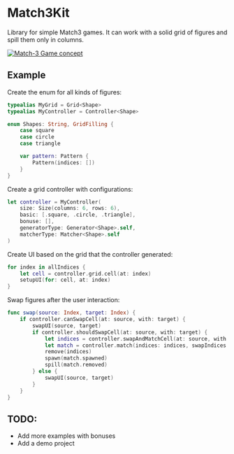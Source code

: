 # Match3Kit

Library for simple Match3 games.
It can work with a solid grid of figures and spill them only in columns.

[![Match-3 Game concept](http://img.youtube.com/vi/wFZeZ6kXWgw/0.jpg)](http://www.youtube.com/watch?v=wFZeZ6kXWgw "Match-3 Game concept")

## Example
Create the enum for all kinds of figures:
```Swift
typealias MyGrid = Grid<Shape>
typealias MyController = Controller<Shape>

enum Shapes: String, GridFilling {
    case square
    case circle
    case triangle

    var pattern: Pattern {
        Pattern(indices: [])
    }
}
``` 

Create a grid controller with configurations:
```Swift
let controller = MyController(
    size: Size(columns: 6, rows: 6),
    basic: [.square, .circle, .triangle],
    bonuse: [],
    generatorType: Generator<Shape>.self,
    matcherType: Matcher<Shape>.self
)
```

Create UI based on the grid that the controller generated:
```Swift
for index in allIndices {
    let cell = controller.grid.cell(at: index)
    setupUI(for: cell, at: index)
}
```

Swap figures after the user interaction: 
```Swift
func swap(source: Index, target: Index) {
    if controller.canSwapCell(at: source, with: target) {
        swapUI(source, target)
        if controller.shouldSwapCell(at: source, with: target) {
            let indices = controller.swapAndMatchCell(at: source, with: target)
            let match = controller.match(indices: indices, swapIndices: [source, target], refill: .spill)
            remove(indices)
            spawn(match.spawned)
            spill(match.removed)
        } else {
            swapUI(source, target)
        }
    } 
}
```

## TODO:
- Add more examples with bonuses
- Add a demo project
